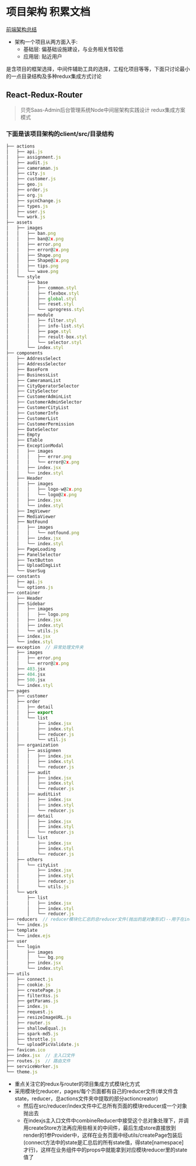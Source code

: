 # 项目架构 积累文档

[前端架构总结](https://blog.csdn.net/qq20004604/article/details/90575092)

- 架构一个项目从两方面入手:
  - 基础层: 偏基础设施建设，与业务相关性较低
  - 应用层: 贴近用户

是含项目的框架选择，中间件辅助工具的选择，工程化项目等等，下面只讨论最小的一点目录结构及多种redux集成方式讨论

## React-Redux-Router

> 贝壳Saas-Admin后台管理系统Node中间层架构实践设计 redux集成方案模式

### 下面是该项目架构的client/src/目录结构

```javascript
├── actions
│   ├── api.js
│   ├── assignment.js
│   ├── audit.js
│   ├── cameraman.js
│   ├── city.js
│   ├── customer.js
│   ├── geo.js
│   ├── order.js
│   ├── org.js
│   ├── sycnChange.js
│   ├── types.js
│   ├── user.js
│   └── work.js
├── assets
│   ├── images
│   │   ├── ban.png
│   │   ├── ban@2x.png
│   │   ├── error.png
│   │   ├── error@2x.png
│   │   ├── Shape.png
│   │   ├── Shape@2x.png
│   │   ├── tips.png
│   │   └── wave.png
│   └── style
│       ├── base
│       │   ├── common.styl
│       │   ├── flexbox.styl
│       │   ├── global.styl
│       │   ├── reset.styl
│       │   └── uprogress.styl
│       ├── module
│       │   ├── filter.styl
│       │   ├── info-list.styl
│       │   ├── page.styl
│       │   ├── result-box.styl
│       │   └── selector.styl
│       └── index.styl
├── components
│   ├── AddressSelect
│   ├── AddressSelector
│   ├── BaseForm
│   ├── BusinessList
│   ├── CameramanList
│   ├── CityOperatorSelector
│   ├── CitySelector
│   ├── CustomerAdminList
│   ├── CustomerAdminSelector
│   ├── CustomerCityList
│   ├── CustomerInfo
│   ├── CustomerList
│   ├── CustomerPermission
│   ├── DateSelector
│   ├── Empty
│   ├── ETable
│   ├── ExceptionModal
│   │   ├── images
│   │   │   ├── error.png
│   │   │   └── error@2x.png
│   │   ├── index.jsx
│   │   └── index.styl
│   ├── Header
│   │   ├── images
│   │   │   ├── logo-w@2x.png
│   │   │   └── logo@2x.png
│   │   ├── index.jsx
│   │   └── index.styl
│   ├── ImgViewer
│   ├── MediaViewer
│   ├── NotFound
│   │   ├── images
│   │   │   └── notfound.png
│   │   ├── index.jsx
│   │   └── index.styl
│   ├── PageLoading
│   ├── PanelSelector
│   ├── TextButton
│   ├── UploadImgList
│   └── UserSug
├── constants
│   ├── api.js
│   └── options.js
├── container
│   ├── Header
│   ├── Sidebar
│   │   ├── images
│   │   │   ├── logo.png
│   │   ├── index.jsx
│   │   ├── index.styl
│   │   └── utils.js
│   ├── index.jsx
│   └── index.styl
├── exception  // 异常处理文件夹
│   ├── images
│   │   ├── error.png
│   │   └── error@2x.png
│   ├── 403.jsx
│   ├── 404.jsx
│   ├── 500.jsx
│   └── index.styl
├── pages
│   ├── customer
│   ├── order
│   │   ├── detail
│   │   ├── export
│   │   └── list
│   │       ├── index.jsx
│   │       ├── index.styl
│   │       ├── reducer.js
│   │       └── util.js
│   ├── organization
│   │   ├── assignmen
│   │   │   ├── index.jsx
│   │   │   ├── index.styl
│   │   │   └── reducer.js
│   │   ├── audit
│   │   │   ├── index.jsx
│   │   │   ├── index.styl
│   │   │   └── reducer.js
│   │   ├── auditList
│   │   │   ├── index.jsx
│   │   │   ├── index.styl
│   │   │   └── reducer.js
│   │   ├── detail
│   │   │   ├── index.jsx
│   │   │   ├── index.styl
│   │   │   └── reducer.js
│   │   └── list
│   │       ├── index.jsx
│   │       ├── index.styl
│   │       └── reducer.js
│   ├── others
│   │   └── cityList
│   │       ├── index.jsx
│   │       ├── index.styl
│   │       ├── reducer.js
│   │       └── utils.js
│   └── work
│       ├── list
│       │   ├── index.jsx
│       │   ├── index.styl
│       │   └── reducer.js
├── reducers  // reducer模块化汇总的总reducer文件(抛出的是对象形式)--用于在index入口文件中combineReducer用
│   └── index.js
├── template
│   └── index.ejs
├── user
│   └── login
│       ├── images
│       │   └── bg.png
│       ├── index.jsx
│       └── index.styl
├── utils
│   ├── connect.js
│   ├── cookie.js
│   ├── createPage.js
│   ├── filterXss.js
│   ├── getParams.js
│   ├── index.js
│   ├── request.js
│   ├── resizeImageURL.js
│   ├── router.js
│   ├── shallowEqual.js
│   ├── spark-md5.js
│   ├── throttle.js
│   └── uploadPicValidate.js
├── favicon.ico
├── index.jsx  // 主入口文件
├── routes.js  // 路由文件
├── serviceWorker.js
└── theme.js
```

- 重点关注它的redux与router的项目集成方式模块化方式
- 采用模块化reducer，pages/每个页面都有自己的reducer文件(单文件含state，reducer，总actions文件夹中提取的部分actioncreator)
  - 然后在src/reducer/index文件中汇总所有页面的模块reducer成一个对象抛出去
  - 在indexjs主入口文件中combineReducer中接受这个总对象处理下，并调用createStore方法再应用些相关的中间件，最后生成store直接放到
   render的1参Provider中，这样在业务页面中经utils/createPage包装后(connect方法中的state是汇总后的所有state值，得state[namespace]
   才行)，这样在业务组件中的props中就能拿到对应模块reducer里的state值了
